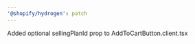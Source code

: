 ```yaml
---
'@shopify/hydrogen': patch
---
```


Added optional sellingPlanId prop to AddToCartButton.client.tsx
